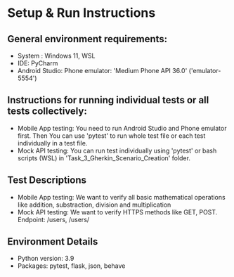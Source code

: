 # Setup & Run Instructions

## General environment requirements: 
- System : Windows 11, WSL
- IDE: PyCharm
- Android Studio: Phone emulator: 'Medium Phone API 36.0' ('emulator-5554')

## Instructions for running individual tests or all tests collectively:
- Mobile App testing: You need to run Android Studio and Phone emulator first. Then You can use
'pytest' to run whole test file or each test individually in a test file.
- Mock API testing: You can run test individually using 'pytest' or bash scripts (WSL) in 'Task_3_Gherkin_Scenario_Creation' 
folder.

## Test Descriptions
- Mobile App testing: We want to verify all basic mathematical operations like addition, substraction,
division and multiplication
- Mock API testing: We want to verify HTTPS methods like GET, POST. Endpoint: /users, /users/<id>

## Environment Details
- Python version: 3.9
- Packages: pytest, flask, json, behave